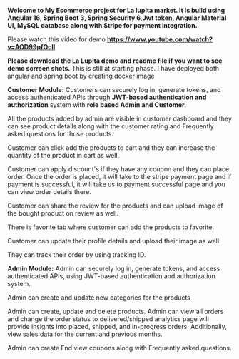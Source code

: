 **Welcome to My Ecommerce project for La lupita market. It is build using Angular 16, Spring Boot 3, Spring Security 6,Jwt token, Angular Material UI,  MySQL database along with Stripe for payment integration.**

Please watch this video for demo **https://www.youtube.com/watch?v=AOD99pfOclI**

**Please download the La Lupita demo and readme file if you want to see demo scrreen shots.** This is still at starting phase. I have deployed both angular and spring boot by creating docker image

**Customer Module:**
 Customers can securely log in, generate tokens, and access authenticated APIs through **JWT-based authentication and authorization** system with **role based Admin and Customer**.

All the products added by admin are visible in customer dashboard and they can see product details along with the customer rating and Frequently asked questions for those products.

Customer can click add the products to cart and they can increase the quantity of the product in cart as well.

Customer can apply discount's if they have any coupon and they can place order. Once the order is placed, it will take to the stripe payment page and if payment is successful, it will take us to payment successful page and you can view order details there.

Customer can share the review for the products and can upload image of the bought product on review as well.

There is favorite tab where customer can add the products to favorite.

Customer can update their profile details and upload their image as well.

They can track their order by using tracking ID.

**Admin Module:**
Admin can securely log in, generate tokens, and access authenticated APIs, using JWT-based authentication and authorization system.

Admin can create and update new categories for the products

Admin can create, update and delete products.
Admin can view all orders and change the order status to delivered/shipped 
analytics page will provide insights into placed, shipped, and in-progress orders. Additionally, view sales data for the current and previous months.

Admin can create Fnd view coupons along with Frequently asked questions.

